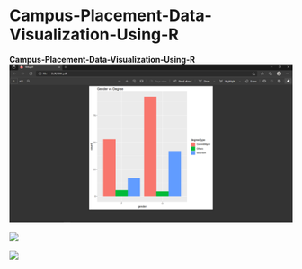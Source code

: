 # Campus-Placement-Data-Visualization-Using-R


<b>Campus-Placement-Data-Visualization-Using-R</b>
![](Capture.png)

![](Capture%2.png)

![](Capture%3.png)
